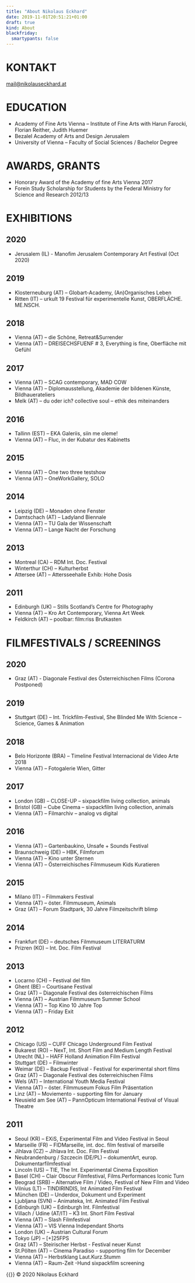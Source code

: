 ```yaml
---
title: "About Nikolaus Eckhard"
date: 2019-11-01T20:51:21+01:00
draft: true
kind: About
blackfriday:
  smartypants: false
---
```

# KONTAKT

mail@nikolauseckhard.at

# EDUCATION

* Academy of Fine Arts Vienna – Institute of Fine Arts with Harun Farocki, Florian Reither, Judith Huemer
* Bezalel Academy of Arts and Design Jerusalem
* University of Vienna – Faculty of Social Sciences / 
Bachelor Degree

# AWARDS, GRANTS

* Honorary Award of the Academy of fine Arts Vienna 2017
* Forein Study Scholarship for Students by the Federal Ministry for Science and Research 2012/13

# EXHIBITIONS

## 2020
* Jerusalem (IL) - Manofim Jerusalem Contemporary Art Festival (Oct 2020)

## 2019
* Klosterneuburg (AT) – Globart-Academy, (An)Organisches Leben
* Ritten (IT) – urkult 19 Festival für experimentelle Kunst, OBERFLÄCHE. ME.NSCH. 
## 2018
* Vienna (AT) – die Schöne, Retreat&Surrender
* Vienna (AT) – DREISECHSFUENF # 3, Everything is fine, Oberfläche mit Gefühl
## 2017
* Vienna (AT) – SCAG contemporary, MAD COW
* Vienna (AT) – Diplomausstellung, Akademie der bildenen Künste, Bildhauerateliers
* Melk (AT) – du oder ich? collective soul – ethik des miteinanders
## 2016
* Tallinn (EST) – EKA Galeriis, siin me oleme! 
* Vienna (AT) – Fluc, in der Kubatur des Kabinetts
## 2015
* Vienna (AT) – One two three testshow
* Vienna (AT) – OneWorkGallery, SOLO
## 2014
* Leipzig (DE) – Monaden ohne Fenster
* Damtschach (AT) – Ladyland Biennale
* Vienna (AT) – TU Gala der Wissenschaft
* Vienna (AT) – Lange Nacht der Forschung
## 2013
* Montreal (CA) – RDM Int. Doc. Festival
* Winterthur (CH) – Kulturherbst
* Attersee (AT) – Attersseehalle Exhib: Hohe Dosis 
## 2011
* Edinburgh (UK) – Stills Scotland’s Centre for Photography
* Vienna (AT) – Kro Art Contemporary, Vienna Art Week
* Feldkirch (AT) – poolbar: film:riss Brutkasten

# FILMFESTIVALS / SCREENINGS

## 2020
* Graz (AT) - Diagonale Festival des Österreichischen Films (Corona Postponed)

## 2019
* Stuttgart (DE) – Int. Trickfilm-Festival, She Blinded Me With Science – Science, Games & Animation

## 2018
* Belo Horizonte (BRA) – Timeline Festival Internacional de Video Arte 2018
* Vienna (AT) – Fotogalerie Wien, Gitter

## 2017
* London (GB) – CLOSE-UP – sixpackfilm living collection, animals 
* Bristol (GB) – Cube Cinema – sixpackfilm living collection, animals
* Vienna (AT) – Filmarchiv – analog vs digital

## 2016
* Vienna (AT) – Gartenbaukino, Unsafe + Sounds Festival 
* Braunschweig (DE) – HBK, Filmforum
* Vienna (AT) – Kino unter Sternen
* Vienna (AT) – Österreichisches Filmmuseum Kids Kuratieren

## 2015		
* Milano (IT) – Filmmakers Festival
* Vienna (AT) – öster. Filmmuseum, Animals
* Graz (AT) – Forum Stadtpark, 30 Jahre Filmzeitschrift blimp

## 2014
* Frankfurt (DE) – deutsches Filmmuseum LITERATURM
* Prizren (KO) – Int. Doc. Film Festival

## 2013
* Locarno (CH) – Festival del film
* Ghent (BE) – Courtisane Festival
* Graz (AT) –  Diagonale Festival des österreichischen Films
* Vienna (AT) – Austrian Filmmuseum Summer School
* Vienna (AT) – Top Kino 10 Jahre Top
* Vienna (AT) – Friday Exit 

## 2012 
* Chicago (US) – CUFF Chicago Underground Film Festival
* Bukarest (RO) – NexT, Int. Short Film and Medium Length Festival 
* Utrecht (NL) – HAFF Holland Animation Film Festival 
* Stuttgart (DE) – Filmwinter 	
* Weimar (DE) – Backup Festival - Festival for experimental short films 
* Graz (AT) – Diagonale Festival des österreichischen Films
* Wels (AT) – International Youth Media Festival
* Vienna (AT) – öster. Filmmuseum Fokus Film Präsentation
* Linz (AT) – Moviemento - supporting film for January
* Neusield am See (AT) – PannOpticum International Festival of Visual Theatre 
	 	
## 2011
* Seoul (KR) – EXiS, Experimental Film and Video Festival in Seoul
* Marseille (FR) – FIDMarseille, int. doc. film festival of marseille
* Jihlava (CZ) – Jihlava Int. Doc. Film Festival
* Neubrandenburg / Szczecin (DE/PL) – dokumentArt, europ. Dokumentarfilmfestival
* Lincoln (US) – TIE, The Int. Experimental Cinema Exposition
* Basel (CH) – Clair Obscur Filmfestival, Films.Performances Iconic Turn
* Beograd (SRB) – Alternative Film / Video, Festival of New Film and Video 
* Vilnius (LT) – TINDIRINDIS, Int Animated Film Festival
* München (DE) – Underdox, Dokument und Experiment
* Ljubljana (SVN) – Animateka, Int. Animated Film Festival
* Edinburgh (UK) – Edinburgh Int. Filmfestival
* Villach / Udine (AT/IT) – K3 Int. Short Film Festival 
* Vienna (AT) – Slash Filmfestival 
* Vienna (AT) – VIS Vienna Independant Shorts
* London (UK) – Austrian Cultural Forum
* Tokyo (JP) – [+]25FPS
* Graz (AT) – Steirischer Herbst - Festival neuer Kunst
* St.Pölten (AT) – Cinema Paradiso - supporting film for December
* Vienna (AT) – Herbstklang Laut.Kurz.Stumm
* Vienna (AT) – Raum-Zeit -Hund sixpackfilm screening

{{<space>}}
© 2020 Nikolaus Eckhard
